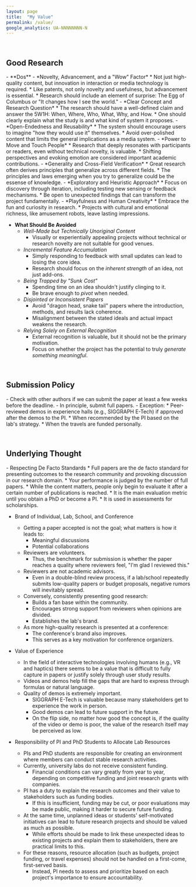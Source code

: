 ```yaml
---
layout: page
title:  "My Value"
permalink: /value/
google_analytics: UA-NNNNNNNN-N
---
```


<br>

<h2>Good Research</h2>
<p style="font-size: 14px;font-weight:400">
- **Dos**
  - *Novelty, Advancement, and a "Wow" Factor*
    * Not just high-quality content, but innovation in interaction or media technology is required.
    * Like patents, not only novelty and usefulness, but advancement is essential.
    * Research should include an element of surprise: The Egg of Columbus or "It changes how I see the world."
  - *Clear Concept and Research Question*
    * The research should have a well-defined claim and answer the 5W1H: When, Where, Who, What, Why, and How.
    * One should clearly explain what the study is and what kind of system it proposes.
  - *Open-Endedness and Reusability*
    * The system should encourage users to imagine "how they would use it" themselves.
    * Avoid over-polished content that limits the general implications as a media system.
  - *Power to Move and Touch People*
    * Research that deeply resonates with participants or readers, even without technical novelty, is valuable.
    * Shifting perspectives and evoking emotion are considered important academic contributions.
  - *Generality and Cross-Field Verification*
    * Great research often derives principles that generalize across different fields.
    * The principles and laws emerging when you try to generalize could be the essense of knowledge.
  - *Exploratory and Heuristic Approach*
    * Focus on discovery through iteration, including testing new sensing or feedback mechanisms.
    * Be open to unexpected findings that can transform the project fundamentally.
  - *Playfulness and Human Creativity*
    * Embrace the fun and curiosity in research.
    * Projects with cultural and emotional richness, like amusement robots, leave lasting impressions.

- **What Should Be Avoided**
  - *Well-Made but Technically Unoriginal Content*
    * Visually or experientially appealing projects without technical or research novelty are not suitable for good venues.
  - *Incremental Feature Accumulation*
    * Simply responding to feedback with small updates can lead to losing the core idea.
    * Research should focus on the *inherent strength* of an idea, not just add-ons.
  - *Being Trapped by "Sunk Cost"*
    * Spending time on an idea shouldn't justify clinging to it.
    * Be brave enough to *pivot* when needed.
  - *Disjointed or Inconsistent Papers*
    * Avoid "dragon head, snake tail" papers where the introduction, methods, and results lack coherence.
    * Misalignment between the stated ideals and actual impact weakens the research.
  - *Relying Solely on External Recognition*
    * External recognition is valuable, but it should not be the primary motivation.
    * Focus on whether the project has the potential to truly *generate something meaningful*.
</p>
<br>

<h2>Submission Policy</h2>
<p style="font-size: 14px;font-weight:400">
  - Check with other authors if we can submit the paper at least a few weeks before the deadline.
  - In principle, submit full papers.
  - Exception:
    * Peer-reviewed demos in experience halls (e.g., SIGGRAPH E-Tech) if approved after the demos to the PI.
    * When recommended by the PI based on the lab's strategy.
    * When the travels are funded personally.
</p>
<br>

<h2>Underlying Thought</h2>
<p style="font-size: 14px;font-weight:400">
  - Respecting De Facto Standards
    * Full papers are the de facto standard for presenting outcomes to the research community and provoking discussion in our research domain.
    * Your performance is judged by the number of full papers.
      * While the content matters, people only begin to evaluate it after a certain number of publications is reached.
      * It is the main evaluation metric until you obtain a PhD or become a PI.
      * It is used in assessments for scholarships.

  - Brand of Individual, Lab, School, and Conference
    * Getting a paper accepted is not the goal; what matters is how it leads to:
      * Meaningful discussions
      * Potential collaborations
    * Reviewers are volunteers.
      * Thus, the benchmark for submission is whether the paper reaches a quality where reviewers feel, "I'm glad I reviewed this."
    * Reviewers are not academic advisors.
      * Even in a double-blind review process, if a lab/school repeatedly submits low-quality papers or budget proposals, negative rumors will inevitably spread.
    * Conversely, consistently presenting good research:
      * Builds a fan base within the community.
      * Encourages strong support from reviewers when opinions are divided.
      * Establishes the lab's brand.
    * As more high-quality research is presented at a conference:
      * The conference's brand also improves.
      * This serves as a key motivation for conference organizers.

  - Value of Experience
    * In the field of interactive technologies involving humans (e.g., VR and haptics) there seems to be a value that is difficult to fully capture in papers or justify solely through user study results.
    * Videos and demos help fill the gaps that are hard to express through formulas or natural language.
    * Quality of demos is extremely important.
      * SIGGRAPH E-Tech is valuable because many stakeholders get to experience the work in person.
      * Good demos can lead to future support in the future.
      * On the flip side, no matter how good the concept is, if the quality of the video or demo is poor, the value of the research itself may be perceived as low.

  - Responsibility of PI and PhD Students to Allocate Lab Resources
    * PIs and PhD students are responsible for creating an environment where members can conduct stable research activities.
    * Currently, university labs do not receive consistent funding.
      * Financial conditions can vary greatly from year to year, depending on competitive funding and joint research grants with companies.
    * PI has a duty to explain the research outcomes and their value to stakeholders such as funding bodies.
      * If this is insufficient, funding may be cut, or poor evaluations may be made public, making it harder to secure future funding.
    * At the same time, unplanned ideas or students' self-motivated initiatives can lead to future research projects and should be valued as much as possible.
      * While efforts should be made to link these unexpected ideas to existing projects and explain them to stakeholders, there are practical limits to this.
    * For these reasons, resource allocation (such as budgets, project funding, or travel expenses) should not be handled on a first-come, first-served basis.
      * Instead, PI needs to assess and prioritize based on each project's importance to ensure accountability.
</p>
<br>

